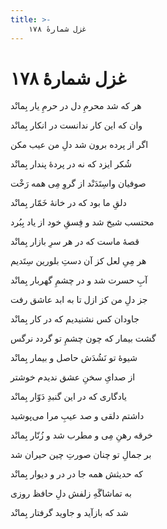 ```yaml
---
title: >-
    غزل شمارهٔ ۱۷۸
---
```

# غزل شمارهٔ ۱۷۸

<div class="b" id="bn1"><div class="m1"><p>هر که شد محرمِ دل در حرمِ یار بِمانْد</p></div>
<div class="m2"><p>وان که این کار ندانست در انکار بِمانْد</p></div></div>
<div class="b" id="bn2"><div class="m1"><p>اگر از پرده برون شد دلِ من عیب مکن</p></div>
<div class="m2"><p>شُکر ایزد که نه در پردهٔ پندار بِمانْد</p></div></div>
<div class="b" id="bn3"><div class="m1"><p>صوفیان واسِتَدَنْد از گروِ مِی همه رَخْت</p></div>
<div class="m2"><p>دلقِ ما بود که در خانهٔ خَمّار بِمانْد</p></div></div>
<div class="b" id="bn4"><div class="m1"><p>محتسب شیخ شد و فِسقِ خود از یاد بِبُرد</p></div>
<div class="m2"><p>قصهٔ ماست که در هر سرِ بازار بِمانْد</p></div></div>
<div class="b" id="bn5"><div class="m1"><p>هر مِیِ لعل کز آن دستِ بلورین سِتَدیم</p></div>
<div class="m2"><p>آبِ حسرت شد و در چشمِ گهربار بِمانْد</p></div></div>
<div class="b" id="bn6"><div class="m1"><p>جز دلِ من کز ازل تا به ابد عاشق رفت</p></div>
<div class="m2"><p>جاودان کس نشنیدیم که در کار بِمانْد</p></div></div>
<div class="b" id="bn7"><div class="m1"><p>گشت بیمار که چون چشمِ تو گردد نرگس</p></div>
<div class="m2"><p>شیوهٔ تو نَشُدَش حاصل و بیمار بِمانْد</p></div></div>
<div class="b" id="bn8"><div class="m1"><p>از صدایِ سخنِ عشق ندیدم خوشتر</p></div>
<div class="m2"><p>یادگاری که در این گنبدِ دَوّار بِمانْد</p></div></div>
<div class="b" id="bn9"><div class="m1"><p>داشتم دلقی و صد عیبِ مرا می‌پوشید</p></div>
<div class="m2"><p>خرقه رهنِ مِی و مطرب شد و زُنّار بِمانْد</p></div></div>
<div class="b" id="bn10"><div class="m1"><p>بر جمالِ تو چنان صورتِ چین حیران شد</p></div>
<div class="m2"><p>که حدیثش همه جا در در و دیوار بِمانْد</p></div></div>
<div class="b" id="bn11"><div class="m1"><p>به تماشاگَهِ زلفش دلِ حافظ روزی</p></div>
<div class="m2"><p>شد که بازآید و جاوید گرفتار بِمانْد</p></div></div>